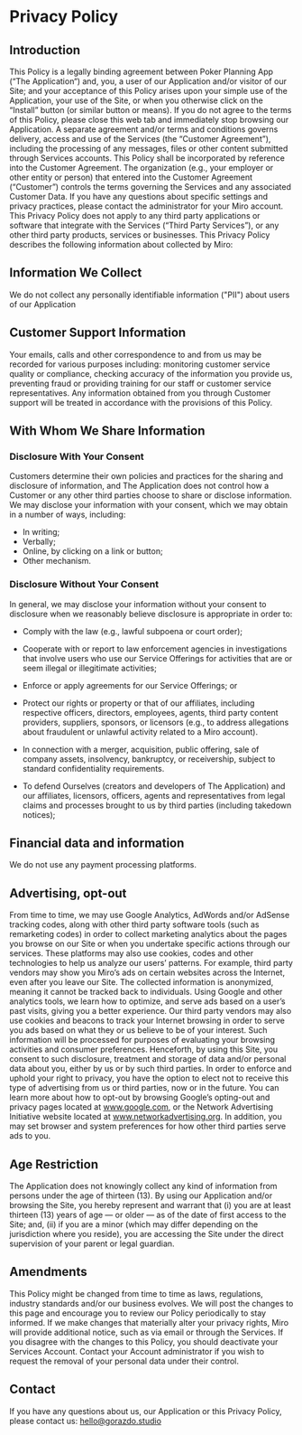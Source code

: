 # Privacy Policy

## Introduction

This Policy is a legally binding agreement between Poker Planning App (“The Application“) and, you, a user of our Application and/or visitor of our Site; and your acceptance of this Policy arises upon your simple use of the Application, your use of the Site, or when you otherwise click on the “Install” button (or similar button or means). If you do not agree to the terms of this Policy, please close this web tab and immediately stop browsing our Application. A separate agreement and/or terms and conditions governs delivery, access and use of the Services (the “Customer Agreement”), including the processing of any messages, files or other content submitted through Services accounts. This Policy shall be incorporated by reference into the Customer Agreement. The organization (e.g., your employer or other entity or person) that entered into the Customer Agreement (“Customer”) controls the terms governing the Services and any associated Customer Data. If you have any questions about specific settings and privacy practices, please contact the administrator for your Miro account. This Privacy Policy does not apply to any third party applications or software that integrate with the Services (“Third Party Services”), or any other third party products, services or businesses. This Privacy Policy describes the following information about collected by Miro:

## Information We Collect

We do not collect any personally identifiable information ("PII") about users of our Application

## Customer Support Information

Your emails, calls and other correspondence to and from us may be recorded for various purposes including: monitoring customer service quality or compliance, checking accuracy of the information you provide us, preventing fraud or providing training for our staff or customer service representatives. Any information obtained from you through Customer support will be treated in accordance with the provisions of this Policy.

## With Whom We Share Information

### Disclosure With Your Consent

Customers determine their own policies and practices for the sharing and disclosure of information, and The Application does not control how a Customer or any other third parties choose to share or disclose information. We may disclose your information with your consent, which we may obtain in a number of ways, including:

- In writing;
- Verbally;
- Online, by clicking on a link or button;
- Other mechanism.

### Disclosure Without Your Consent

In general, we may disclose your information without your consent to disclosure when we reasonably believe disclosure is appropriate in order to:

- Comply with the law (e.g., lawful subpoena or court order);

- Cooperate with or report to law enforcement agencies in investigations that involve users who use our Service Offerings for activities that are or seem illegal or illegitimate activities;

- Enforce or apply agreements for our Service Offerings; or

- Protect our rights or property or that of our affiliates, including respective officers, directors, employees, agents, third party content providers, suppliers, sponsors, or licensors (e.g., to address allegations about fraudulent or unlawful activity related to a Miro account).

- In connection with a merger, acquisition, public offering, sale of company assets, insolvency, bankruptcy, or receivership, subject to standard confidentiality requirements.

- To defend Ourselves (creators and developers of The Application) and our affiliates, licensors, officers, agents and representatives from legal claims and processes brought to us by third parties (including takedown notices);

## Financial data and information

We do not use any payment processing platforms.

## Advertising, opt-out

From time to time, we may use Google Analytics, AdWords and/or AdSense tracking codes, along with other third party software tools (such as remarketing codes) in order to collect marketing analytics about the pages you browse on our Site or when you undertake specific actions through our services. These platforms may also use cookies, codes and other technologies to help us analyze our users’ patterns. For example, third party vendors may show you Miro’s ads on certain websites across the Internet, even after you leave our Site. The collected information is anonymized, meaning it cannot be tracked back to individuals. Using Google and other analytics tools, we learn how to optimize, and serve ads based on a user’s past visits, giving you a better experience. Our third party vendors may also use cookies and beacons to track your Internet browsing in order to serve you ads based on what they or us believe to be of your interest. Such information will be processed for purposes of evaluating your browsing activities and consumer preferences. Henceforth, by using this Site, you consent to such disclosure, treatment and storage of data and/or personal data about you, either by us or by such third parties. In order to enforce and uphold your right to privacy, you have the option to elect not to receive this type of advertising from us or third parties, now or in the future. You can learn more about how to opt-out by browsing Google’s opting-out and privacy pages located at www.google.com, or the Network Advertising Initiative website located at www.networkadvertising.org. In addition, you may set browser and system preferences for how other third parties serve ads to you.

## Age Restriction

The Application does not knowingly collect any kind of information from persons under the age of thirteen (13). By using our Application and/or browsing the Site, you hereby represent and warrant that (i) you are at least thirteen (13) years of age — or older — as of the date of first access to the Site; and, (ii) if you are a minor (which may differ depending on the jurisdiction where you reside), you are accessing the Site under the direct supervision of your parent or legal guardian.

## Amendments

This Policy might be changed from time to time as laws, regulations, industry standards and/or our business evolves. We will post the changes to this page and encourage you to review our Policy periodically to stay informed. If we make changes that materially alter your privacy rights, Miro will provide additional notice, such as via email or through the Services. If you disagree with the changes to this Policy, you should deactivate your Services Account. Contact your Account administrator if you wish to request the removal of your personal data under their control.

## Contact

If you have any questions about us, our Application or this Privacy Policy, please contact us: hello@gorazdo.studio

